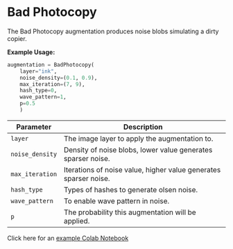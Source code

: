 # Bad Photocopy

The Bad Photocopy augmentation produces noise blobs simulating a dirty copier.

**Example Usage:**

```python
augmentation = BadPhotocopy(
	layer="ink",
	noise_density=(0.1, 0.9),
	max_iteration=(7, 9),
	hash_type=0,
	wave_pattern=1,
	p=0.5
	)
```

| Parameter       | Description                                                      |
|-----------------|------------------------------------------------------------------|
| `layer`		  | The image layer to apply the augmentation to.                    |
| `noise_density` | Density of noise blobs, lower value generates sparser noise.     |
| `max_iteration` | Iterations of noise value, higher value generates sparser noise. |
| `hash_type`     | Types of hashes to generate olsen noise.                         |
| `wave_pattern`  | To enable wave pattern in noise.                                 |
| `p`             | The probability this augmentation will be applied.               |

Click here for an [example Colab Notebook](https://colab.research.google.com/drive/1_n7atcI-xVSpnV17YuzZhd9ISe735fBo?usp=sharing)
